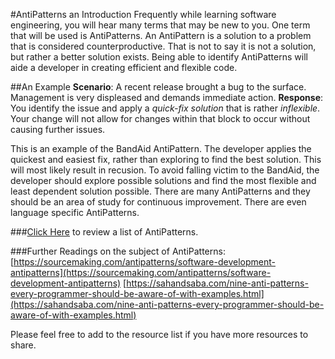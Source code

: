 #AntiPatterns an Introduction
Frequently while learning software engineering, you will hear many terms that may be new to you. One term that will be used is AntiPatterns. An AntiPattern is a solution to a problem that is considered counterproductive. That is not to say it is not a solution, but rather a better solution exists. Being able to identify AntiPatterns will aide a developer in creating efficient and flexible code.


##An Example
**Scenario**: A recent release brought a bug to the surface. Management is very displeased and demands immediate action.
**Response**: You identify the issue and apply a *quick-fix solution* that is rather *inflexible*. Your change will not allow for changes within that block to occur without causing further issues.


This is an example of the BandAid AntiPattern. The developer applies the quickest and easiest fix, rather than exploring to find the best solution. This will most likely result in recusion. To avoid falling victim to the BandAid, the developer should explore possible solutions and find the most flexible and least dependent solution possible. There are many AntiPatterns and they should be an area of study for continuous improvement. There are even language specific AntiPatterns.


###[Click Here](http://wiki.c2.com/?AntiPatternsCatalog) to review a list of AntiPatterns.


###Further Readings on the subject of AntiPatterns:
[https://sourcemaking.com/antipatterns/software-development-antipatterns](https://sourcemaking.com/antipatterns/software-development-antipatterns)
[https://sahandsaba.com/nine-anti-patterns-every-programmer-should-be-aware-of-with-examples.html](https://sahandsaba.com/nine-anti-patterns-every-programmer-should-be-aware-of-with-examples.html)


Please feel free to add to the resource list if you have more resources to share.